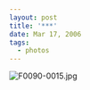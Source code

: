 ```yaml
---
layout: post
title: '***'
date: Mar 17, 2006
tags:
  - photos
---
```




![F0090-0015.jpg](upload://F0090-0015.jpg)

